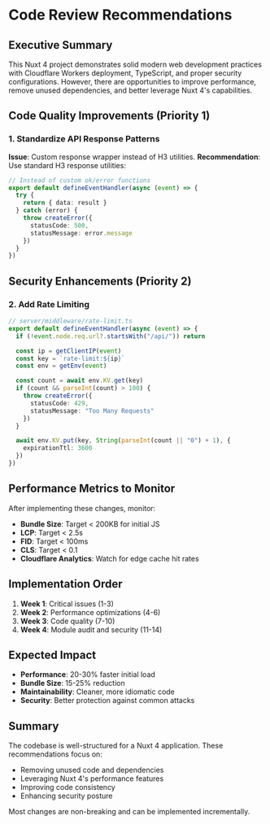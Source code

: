 # Code Review Recommendations

<!-- trunk-ignore-all(trunk-toolbox/todo) -->

## Executive Summary

This Nuxt 4 project demonstrates solid modern web development practices with Cloudflare Workers deployment, TypeScript, and proper security configurations. However, there are opportunities to improve performance, remove unused dependencies, and better leverage Nuxt 4's capabilities.

## Code Quality Improvements (Priority 1)

### 1. Standardize API Response Patterns

**Issue**: Custom response wrapper instead of H3 utilities.
**Recommendation**: Use standard H3 response utilities:

```typescript
// Instead of custom ok/error functions
export default defineEventHandler(async (event) => {
  try {
    return { data: result }
  } catch (error) {
    throw createError({
      statusCode: 500,
      statusMessage: error.message
    })
  }
})
```

## Security Enhancements (Priority 2)

### 2. Add Rate Limiting

```typescript
// server/middleware/rate-limit.ts
export default defineEventHandler(async (event) => {
  if (!event.node.req.url?.startsWith("/api/")) return

  const ip = getClientIP(event)
  const key = `rate-limit:${ip}`
  const env = getEnv(event)

  const count = await env.KV.get(key)
  if (count && parseInt(count) > 100) {
    throw createError({
      statusCode: 429,
      statusMessage: "Too Many Requests"
    })
  }

  await env.KV.put(key, String(parseInt(count || "0") + 1), {
    expirationTtl: 3600
  })
})
```

## Performance Metrics to Monitor

After implementing these changes, monitor:

- **Bundle Size**: Target < 200KB for initial JS
- **LCP**: Target < 2.5s
- **FID**: Target < 100ms
- **CLS**: Target < 0.1
- **Cloudflare Analytics**: Watch for edge cache hit rates

## Implementation Order

1. **Week 1**: Critical issues (1-3)
2. **Week 2**: Performance optimizations (4-6)
3. **Week 3**: Code quality (7-10)
4. **Week 4**: Module audit and security (11-14)

## Expected Impact

- **Performance**: 20-30% faster initial load
- **Bundle Size**: 15-25% reduction
- **Maintainability**: Cleaner, more idiomatic code
- **Security**: Better protection against common attacks

## Summary

The codebase is well-structured for a Nuxt 4 application. These recommendations focus on:

- Removing unused code and dependencies
- Leveraging Nuxt 4's performance features
- Improving code consistency
- Enhancing security posture

Most changes are non-breaking and can be implemented incrementally.
